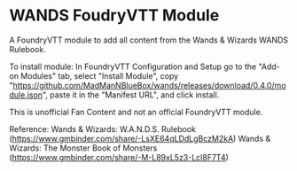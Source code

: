 # WANDS FoudryVTT Module

A FoundryVTT module to add all content from the Wands & Wizards WANDS Rulebook.

To install module: In FoundryVTT Configuration and Setup go to the "Add-on Modules" tab, select "Install Module", copy "https://github.com/MadManNBlueBox/wands/releases/download/0.4.0/module.json", paste it in the "Manifest URL", and click install.

This is unofficial Fan Content and not an official FoundryVTT module.

Reference:
Wands & Wizards: W.A.N.D.S. Rulebook (https://www.gmbinder.com/share/-LsXE64qLDdLgBczM2kA)
Wands & Wizards: The Monster Book of Monsters (https://www.gmbinder.com/share/-M-L89xL5z3-Lcl8F7T4)
